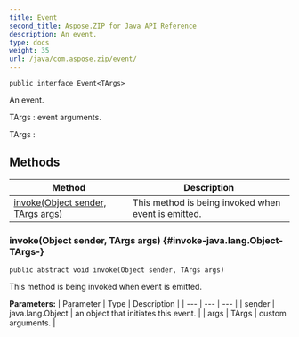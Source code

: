 ```yaml
---
title: Event
second_title: Aspose.ZIP for Java API Reference
description: An event.
type: docs
weight: 35
url: /java/com.aspose.zip/event/
---
```

```
public interface Event<TArgs>
```

An event.

 TArgs : event arguments.

 TArgs : 
## Methods

| Method | Description |
| --- | --- |
| [invoke(Object sender, TArgs args)](#invoke-java.lang.Object-TArgs-) | This method is being invoked when event is emitted. |
### invoke(Object sender, TArgs args) {#invoke-java.lang.Object-TArgs-}
```
public abstract void invoke(Object sender, TArgs args)
```


This method is being invoked when event is emitted.

**Parameters:**
| Parameter | Type | Description |
| --- | --- | --- |
| sender | java.lang.Object | an object that initiates this event. |
| args | TArgs | custom arguments. |


